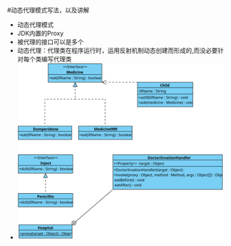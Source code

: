 #动态代理模式写法，以及讲解

- 动态代理模式
- JDK内置的Proxy 
- 被代理的接口可以是多个
- 动态代理：代理类在程序运行时，运用反射机制动态创建而形成的,而没必要针对每个类编写代理类
- ![UML示意图](https://github.com/pigzhuzhu55/Design/blob/master/src/example/proxy/dynamic/19.svg?raw=true)